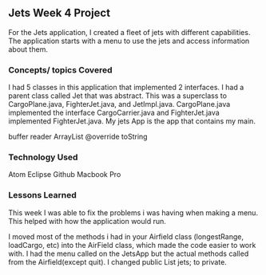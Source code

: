 ## Jets Week 4 Project
For the Jets application, I created a fleet of jets with different capabilities. The application starts with a menu to use the jets and access information about them.

### Concepts/ topics Covered
I had 5 classes in this application that implemented 2 interfaces.
I had a parent class called Jet that was abstract. This was a superclass to CargoPlane.java, FighterJet.java, and JetImpl.java.
CargoPlane.java implemented the interface CargoCarrier.java
and FighterJet.java implemented FighterJet.java.
My jets App is the app that contains my main.


buffer reader
ArrayList
@override
toString

### Technology Used
Atom
Eclipse
Github
Macbook Pro


### Lessons Learned
This week I was able to fix the problems i was having when making a menu. This helped with how the application would run.

I moved most of the methods i had in your Airfield class (longestRange, loadCargo, etc) into the AirField class, which made the code easier to work with. I had the menu called on the JetsApp but the actual methods called from the Airfield(except quit).
I changed public List<Jet> jets; to private.
